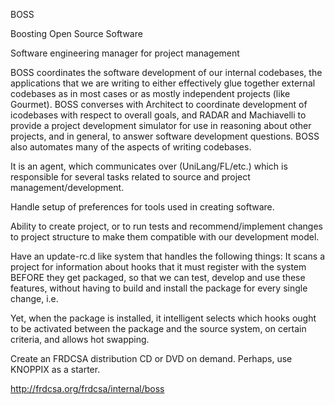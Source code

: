 BOSS

Boosting Open Source Software

Software engineering manager for project management

BOSS coordinates the software development of our internal codebases,
the applications that we are writing to either effectively glue
together external codebases as in most cases or as mostly independent
projects (like Gourmet).  BOSS converses with Architect to coordinate
development of icodebases with respect to overall goals, and RADAR and
Machiavelli to provide a project development simulator for use in
reasoning about other projects, and in general, to answer software
development questions.  BOSS also automates many of the aspects of
writing codebases.

It is an agent, which communicates over (UniLang/FL/etc.) which is
responsible for several tasks related to source and project
management/development.

Handle setup of preferences for tools used in creating software.

Ability to create project, or to run tests and recommend/implement
changes to project structure to make them compatible with our
development model.

Have an update-rc.d like system that handles the following things: It
scans a project for information about hooks that it must register with
the system BEFORE they get packaged, so that we can test, develop and
use these features, without having to build and install the package
for every single change, i.e.

Yet, when the package is installed, it intelligent selects which hooks
ought to be activated between the package and the source system, on
certain criteria, and allows hot swapping.

Create an FRDCSA distribution CD or DVD on demand.  Perhaps, use
KNOPPIX as a starter.

http://frdcsa.org/frdcsa/internal/boss